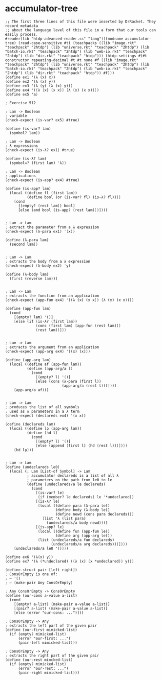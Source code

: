 

# accumulator-tree

    ;; The first three lines of this file were inserted by DrRacket. They record metadata
    ;; about the language level of this file in a form that our tools can easily process.
    #reader(lib "htdp-advanced-reader.ss" "lang")((modname accumulator-tree) (read-case-sensitive #t) (teachpacks ((lib "image.rkt" "teachpack" "2htdp") (lib "universe.rkt" "teachpack" "2htdp") (lib "batch-io.rkt" "teachpack" "2htdp") (lib "web-io.rkt" "teachpack" "2htdp") (lib "dir.rkt" "teachpack" "htdp"))) (htdp-settings #(#t constructor repeating-decimal #t #t none #f ((lib "image.rkt" "teachpack" "2htdp") (lib "universe.rkt" "teachpack" "2htdp") (lib "batch-io.rkt" "teachpack" "2htdp") (lib "web-io.rkt" "teachpack" "2htdp") (lib "dir.rkt" "teachpack" "htdp")) #f)))
    (define ex1 '(λ (x) x))
    (define ex2 '(λ (x) y))
    (define ex3 '(λ (y) (λ (x) y)))
    (define ex4 '((λ (x) (x x)) (λ (x) (x x))))
    (define ex5 'a)
    
    ; Exercise 512
    
    ; Lam -> Boolean
    ; variable
    (check-expect (is-var? ex5) #true)
    
    (define (is-var? lam)
      (symbol? lam))
    
    ; Lam -> Boolean
    ; λ expressions
    (check-expect (is-λ? ex1) #true)
    
    (define (is-λ? lam)
      (symbol=? (first lam) 'λ))
    
    ; Lam -> Boolean
    ; applications
    (check-expect (is-app? ex4) #true)
    
    (define (is-app? lam)
      (local ((define fl (first lam))
              (define bool (or (is-var? fl) (is-λ? fl))))
        (cond
          [(empty? (rest lam)) bool]
          [else (and bool (is-app? (rest lam)))])))
    
    
    ; Lam -> Lam
    ; extract the parameter from a λ expression
    (check-expect (λ-para ex1) '(x))
    
    (define (λ-para lam)
      (second lam))
    
    
    ; Lam -> Lam
    ; extracts the body from a λ expression
    (check-expect (λ-body ex2) 'y)
    
    (define (λ-body lam)
      (first (reverse lam)))
    
    
    ; Lam -> Lam
    ; extracts the function from an application
    (check-expect (app-fun ex4) '((λ (x) (x x)) (λ (x) (x x))))
    
    (define (app-fun lam)
      (cond
        [(empty? lam) '()]
        [else (if (is-λ? (first lam))
                  (cons (first lam) (app-fun (rest lam)))
                  (rest lam))]))
    
    
    ; Lam -> Lam
    ; extracts the argument from an application
    (check-expect (app-arg ex4) '((x) (x)))
    
    (define (app-arg lam)
      (local ((define af (app-fun lam))
              (define (app-arg/a l)
                (cond
                  [(empty? l) '()]
                  [else (cons (λ-para (first l))
                              (app-arg/a (rest l)))])))
        (app-arg/a af)))
    
    
    ; Lam -> Lam
    ; produces the list of all symbols
    ; used as λ parameters in a λ term
    (check-expect (declareds ex4) '(x x))
    
    (define (declareds lam)
      (local ((define lp (app-arg lam))
              (define (hd l)
                (cond
                  [(empty? l) '()]
                  [else (append (first l) (hd (rest l)))])))
        (hd lp)))
    
    
    ; Lam -> Lam 
    (define (undeclareds le0)
      (local (; Lam [List-of Symbol] -> Lam
              ; accumulator declareds is a list of all λ 
              ; parameters on the path from le0 to le
              (define (undeclareds/a le declareds)
                (cond
                  [(is-var? le)
                   (if (member? le declareds) le '*undeclared)]
                  [(is-λ? le)
                   (local ((define para (λ-para le))
                           (define body (λ-body le))
                           (define newd (cons para declareds)))
                     (list 'λ (list para)
                       (undeclareds/a body newd)))]
                  [(is-app? le)
                   (local ((define fun (app-fun le))
                           (define arg (app-arg le)))
                   (list (undeclareds/a fun declareds)
                         (undeclareds/a arg declareds)))])))
        (undeclareds/a le0 '())))
    
    (define ex6 '(λ(x) y))
    (define ex7 '(λ (*undeclared) ((λ (x) (x *undeclared)) y)))
    
    (define-struct pair [left right])
    ; ConsOrEmpty is one of: 
    ; – '()
    ; – (make-pair Any ConsOrEmpty)
    
    ; Any ConsOrEmpty -> ConsOrEmpty
    (define (our-cons a-value a-list)
      (cond
        [(empty? a-list) (make-pair a-value a-list)]
        [(pair? a-list) (make-pair a-value a-list)]
        [else (error "our-cons: ...")]))
    
    ; ConsOrEmpty -> Any
    ; extracts the left part of the given pair
    (define (our-first mimicked-list)
      (if (empty? mimicked-list)
          (error "our-first: ...")
          (pair-left mimicked-list)))
    
    ; ConsOrEmpty -> Any
    ; extracts the right part of the given pair
    (define (our-rest mimcked-list)
      (if (empty? mimicked-list)
          (error "our-rest: ...")
          (pair-right mimicked-list)))

